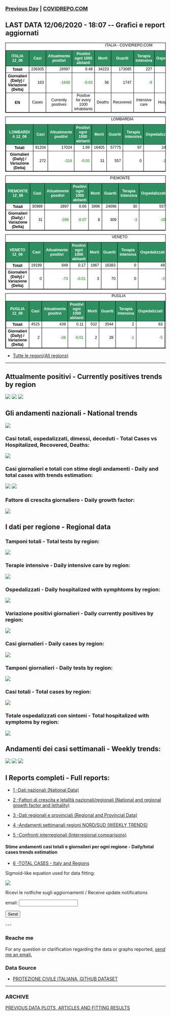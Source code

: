 <!-- start -->
### [Previous Day](/index_11_06.md) | <a href="https://marcelchiarello.github.io/showdata/">COVIDREPO.COM</a>
## LAST DATA 12/06/2020 - 18:07 -- Grafici e report aggiornati

<table style=" color:black; font-size:12; font-family:arial; text-align:center; " cellpadding="2.5" cellspacing="0" border="1" bordercolor="black" bgcolor="#FFFFFF">
<caption>ITALIA - COVIDREPO.COM</caption>
<tr style="color:#FFFFFF;background:#2E9061">
<th>ITALIA 12_06</th>
<th>Casi</th>
<th>Attualmente positivi</th>
<th>Positivi ogni 1000 abitanti</th>
<th>Morti</th>
<th>Guariti</th>
<th>Terapia intensiva</th>
<th>Ospedalizzati</th>
<th>Ricoverati con sintomi</th>
<th>Isolamento domiciliare</th>
<th>Tamponi</th>
</tr>
<tr>
<th>Totali</th>
<td align="right"> 236305</td>
<td align="right"> 28997</td>
<td align="right"> 0.48</td>
<td align="right"> 34223</td>
<td align="right"> 173085</td>
<td align="right"> 227</td>
<td align="right"> 4120</td>
<td align="right"> 3893</td>
<td align="right"> 24877</td>
<td align="right"> 4514441</td>
</tr>
<tr>
<th>Giornalieri (Daily) / Variazione (Delta)</th>
<td align="right"> 163</td>
<td align="right" style=" color:green; "> -1640</td>
<td align="right" style=" color:green; "> -0.03</td>
<td align="right"> 56</td>
<td align="right"> 1747</td>
<td align="right" style=" color:green; "> -9</td>
<td align="right" style=" color:green; "> -247</td>
<td align="right" style=" color:green; "> -238</td>
<td align="right" style=" color:green; "> -1393</td>
<td align="right"> 70620</td>
</tr>
<tr>
<th>EN</th>
<td>Cases</td>
<td>Currently positives</td>
<td>Positive for every 1000 inhabitants</td>
<td>Deaths</td>
<td>Recovered</td>
<td>Intensive care</td>
<td>Hospitalized</td>
<td>Hospitalized with symptoms</td>
<td>Home isolation</td>
<td>Tests</td>
</tr>
</table>

<table style=" color:black; font-size:12; font-family:arial; text-align:center; " cellpadding="2.5" cellspacing="0" border="1" bordercolor="black" bgcolor="#FFFFFF">
<caption>LOMBARDIA</caption>
<tr style="color:#FFFFFF;background:#2E9061">
<th>LOMBARDIA 12_06</th>
<th>Casi</th>
<th>Attualmente positivi</th>
<th>Positivi ogni 1000 abitanti</th>
<th>Morti</th>
<th>Guariti</th>
<th>Terapia intensiva</th>
<th>Ospedalizzati</th>
<th>Ricoverati con sintomi</th>
<th>Isolamento domiciliare</th>
<th>Tamponi</th>
</tr>
<tr>
<th>Totali</th>
<td align="right"> 91204</td>
<td align="right"> 17024</td>
<td align="right"> 1.69</td>
<td align="right"> 16405</td>
<td align="right"> 57775</td>
<td align="right"> 97</td>
<td align="right"> 2454</td>
<td align="right"> 2357</td>
<td align="right"> 14570</td>
<td align="right"> 873831</td>
</tr>
<tr>
<th>Giornalieri (Daily) / Variazione (Delta)</th>
<td align="right"> 272</td>
<td align="right" style=" color:green; "> -316</td>
<td align="right" style=" color:green; "> -0.03</td>
<td align="right"> 31</td>
<td align="right"> 557</td>
<td align="right"> 0</td>
<td align="right" style=" color:green; "> -131</td>
<td align="right" style=" color:green; "> -131</td>
<td align="right" style=" color:green; "> -185</td>
<td align="right"> 14837</td>
</tr>
</table>

<table style=" color:black; font-size:12; font-family:arial; text-align:center; " cellpadding="2.5" cellspacing="0" border="1" bordercolor="black" bgcolor="#FFFFFF">
<caption>PIEMONTE</caption>
<tr style="color:#FFFFFF;background:#2E9061">
<th>PIEMONTE 12_06</th>
<th>Casi</th>
<th>Attualmente positivi</th>
<th>Positivi ogni 1000 abitanti</th>
<th>Morti</th>
<th>Guariti</th>
<th>Terapia intensiva</th>
<th>Ospedalizzati</th>
<th>Ricoverati con sintomi</th>
<th>Isolamento domiciliare</th>
<th>Tamponi</th>
</tr>
<tr>
<th>Totali</th>
<td align="right"> 30989</td>
<td align="right"> 2897</td>
<td align="right"> 0.66</td>
<td align="right"> 3996</td>
<td align="right"> 24096</td>
<td align="right"> 30</td>
<td align="right"> 557</td>
<td align="right"> 527</td>
<td align="right"> 2340</td>
<td align="right"> 361164</td>
</tr>
<tr>
<th>Giornalieri (Daily) / Variazione (Delta)</th>
<td align="right"> 31</td>
<td align="right" style=" color:green; "> -286</td>
<td align="right" style=" color:green; "> -0.07</td>
<td align="right"> 8</td>
<td align="right"> 309</td>
<td align="right" style=" color:green; "> -3</td>
<td align="right" style=" color:green; "> -20</td>
<td align="right" style=" color:green; "> -17</td>
<td align="right" style=" color:green; "> -266</td>
<td align="right"> 3207</td>
</tr>
</table>

<table style=" color:black; font-size:12; font-family:arial; text-align:center; " cellpadding="2.5" cellspacing="0" border="1" bordercolor="black" bgcolor="#FFFFFF">
<caption>VENETO</caption>
<tr style="color:#FFFFFF;background:#2E9061">
<th>VENETO 12_06</th>
<th>Casi</th>
<th>Attualmente positivi</th>
<th>Positivi ogni 1000 abitanti</th>
<th>Morti</th>
<th>Guariti</th>
<th>Terapia intensiva</th>
<th>Ospedalizzati</th>
<th>Ricoverati con sintomi</th>
<th>Isolamento domiciliare</th>
<th>Tamponi</th>
</tr>
<tr>
<th>Totali</th>
<td align="right"> 19199</td>
<td align="right"> 849</td>
<td align="right"> 0.17</td>
<td align="right"> 1967</td>
<td align="right"> 16383</td>
<td align="right"> 0</td>
<td align="right"> 49</td>
<td align="right"> 49</td>
<td align="right"> 800</td>
<td align="right"> 795260</td>
</tr>
<tr>
<th>Giornalieri (Daily) / Variazione (Delta)</th>
<td align="right"> 0</td>
<td align="right" style=" color:green; "> -73</td>
<td align="right" style=" color:green; "> -0.01</td>
<td align="right"> 3</td>
<td align="right"> 70</td>
<td align="right"> 0</td>
<td align="right" style=" color:green; "> -3</td>
<td align="right" style=" color:green; "> -3</td>
<td align="right" style=" color:green; "> -70</td>
<td align="right"> 14815</td>
</tr>
</table>

<table style=" color:black; font-size:12; font-family:arial; text-align:center; " cellpadding="2.5" cellspacing="0" border="1" bordercolor="black" bgcolor="#FFFFFF">
<caption>PUGLIA</caption>
<tr style="color:#FFFFFF;background:#2E9061">
<th>PUGLIA 12_06</th>
<th>Casi</th>
<th>Attualmente positivi</th>
<th>Positivi ogni 1000 abitanti</th>
<th>Morti</th>
<th>Guariti</th>
<th>Terapia intensiva</th>
<th>Ospedalizzati</th>
<th>Ricoverati con sintomi</th>
<th>Isolamento domiciliare</th>
<th>Tamponi</th>
</tr>
<tr>
<th>Totali</th>
<td align="right"> 4515</td>
<td align="right"> 439</td>
<td align="right"> 0.11</td>
<td align="right"> 532</td>
<td align="right"> 3544</td>
<td align="right"> 2</td>
<td align="right"> 63</td>
<td align="right"> 61</td>
<td align="right"> 376</td>
<td align="right"> 143844</td>
</tr>
<tr>
<th>Giornalieri (Daily) / Variazione (Delta)</th>
<td align="right"> 2</td>
<td align="right" style=" color:green; "> -28</td>
<td align="right" style=" color:green; "> -0.01</td>
<td align="right"> 2</td>
<td align="right"> 28</td>
<td align="right" style=" color:green; "> -1</td>
<td align="right" style=" color:green; "> -5</td>
<td align="right" style=" color:green; "> -4</td>
<td align="right" style=" color:green; "> -23</td>
<td align="right"> 2522</td>
</tr>
</table>

- [Tutte le regoni(All regions)](/Tables/regionsTable_12_06.md)

---

## Attualmente positivi - Currently positives trends by region
<img src="https://covidrepo.com/RUN_12_06/RUN4/RUN_INTEREGION_16.png">
<img src="https://covidrepo.com/RUN_12_06/RUN4/RUN_INTEREGION_17.png">
<img src="https://covidrepo.com/RUN_12_06/RUN4/RUN_INTEREGION_18.png">

## Gli andamenti nazionali - National trends
<img src="https://marcelchiarello.github.io/showdata/RUN_12_06/RUN0/RUN_DATA_ITALIA_01.png">

### Casi totali, ospedalizzati, dimessi, deceduti - Total Cases vs Hospitalized, Recovered, Deaths:
<img src="https://marcelchiarello.github.io/showdata/RUN_12_06/RUN0/RUN_DATA_ITALIA_02.png">

### Casi giornalieri e totali con stime degli andamenti - Daily and total cases with trends estimation:
<img src="https://marcelchiarello.github.io/showdata/RUN_12_06/RUN1/RUN_DATA_FIT_TOTAL_CASES_ITALY_REGIONS_01.png">
<img src="https://marcelchiarello.github.io/showdata/RUN_12_06/RUN1/RUN_DATA_FIT_TOTAL_CASES_ITALY_REGIONS_02.png">

### Fattore di crescita giornaliero - Daily growth factor:
<img src="https://marcelchiarello.github.io/showdata/RUN_12_06/RUN6/RUN_FACTORS_01.png">

## I dati per regione - Regional data

### Tamponi totali - Total tests by region:
<img src="https://marcelchiarello.github.io/showdata/RUN_12_06/RUN4/RUN_INTEREGION_02.png">

### Terapie intensive - Daily intensive care by region:
<img src="https://marcelchiarello.github.io/showdata/RUN_12_06/RUN4/RUN_INTEREGION_13.png">

### Ospedalizzati - Daily hospitalized with symphtoms by region:
<img src="https://marcelchiarello.github.io/showdata/RUN_12_06/RUN4/RUN_INTEREGION_14.png">

### Variazione positivi giornalieri - Daily currently positives by region:
<img src="https://marcelchiarello.github.io/showdata/RUN_12_06/RUN4/RUN_INTEREGION_15.png">

### Casi giornalieri - Daily cases by region:
<img src="https://marcelchiarello.github.io/showdata/RUN_12_06/RUN4/RUN_INTEREGION_11.png">

### Tamponi giornalieri - Daily tests by region:
<img src="https://marcelchiarello.github.io/showdata/RUN_12_06/RUN4/RUN_INTEREGION_12.png">

### Casi totali - Total cases by region:
<img src="https://marcelchiarello.github.io/showdata/RUN_12_06/RUN4/RUN_INTEREGION_01.png">

### Totale ospedalizzati con sintomi - Total hospitalized with symptoms by region:
<img src="https://marcelchiarello.github.io/showdata/RUN_12_06/RUN4/RUN_INTEREGION_05.png">

## Andamenti dei casi settimanali - Weekly trends:
<img src="https://marcelchiarello.github.io/showdata/RUN_12_06/RUN5/RUN_NEWTRENDS_01.png">
<img src="https://marcelchiarello.github.io/showdata/RUN_12_06/RUN5/RUN_NEWTRENDS_02.png">
<img src="https://marcelchiarello.github.io/showdata/RUN_12_06/RUN5/RUN_NEWTRENDS_03.png">

## I Reports completi - Full reports:

- [1 -Dati nazionali (National Data)](/RUN_12_06/RUN0/RUN.html)

- [2 -Fattori di crescita e letalità nazionali/regionali (National and regional growth factor and lethality)](/RUN_12_06/RUN6/RUN.html)

- [3 -Dati regionali e provinciali (Regional and Provincial Data)](/RUN_12_06/RUN2/RUN.html)

- [4 -Andamenti settimanali regioni NORD/SUD (WEEKLY TRENDS)](/RUN_12_06/RUN5/RUN.html)

- [5 -Confronti interregionali (Interregional comparisons)](/RUN_12_06/RUN4/RUN.html)

#### Stime andamenti casi totali e giornalieri per ogni regione - Daily/total cases trends estimation

- [6 -TOTAL CASES - Italy and Regions](/RUN_12_06/RUN1/RUN.html)

Sigmoid-like equation used for data fitting:

<img src="https://latex.codecogs.com/svg.latex?Sig = \frac{a}{e^{b(x+c)} + a_1e^{b_1(x+c_1)} - d}" border="0"/>

Ricevi le notfiche sugli aggiornamenti / Receive update notifications
<form
action="https://formspree.io/mgenvwep"
method="POST"
>
<label>
email:
<input type="text" name="_replyto">
</label>

<!-- your other form fields go here -->

<button type="submit">Send</button>
</form>
---

### Reache me

For any question or clarification regarding the data or graphs reported, <a href="mailto:marcello.chiarello@outlook.com">send me an email.</a>


### Data Source

- [PROTEZIONE CIVILE ITALIANA, GITHUB DATASET](https://github.com/pcm-dpc/COVID-19)

---

### ARCHIVE
[PREVIOUS DATA,PLOTS, ARTICLES AND FITTING RESULTS](/archive.md)
